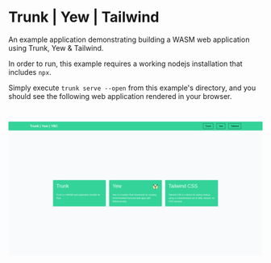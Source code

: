 Trunk | Yew | Tailwind
======================
An example application demonstrating building a WASM web application using Trunk, Yew & Tailwind.

In order to run, this example requires a working nodejs installation that includes `npx`.

Simply execute `trunk serve --open` from this example's directory, and you should see the following web application rendered in your browser.

<img style="margin-top:2em;" src="example-yew-tailwindcss.png"/>

